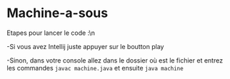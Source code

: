 # Machine-a-sous

Etapes pour lancer le code :\n

-Si vous avez Intellij juste appuyer sur le boutton play

-Sinon, dans votre console allez dans le dossier où est le fichier et entrez les commandes ```javac machine.java``` et ensuite ```java machine```
